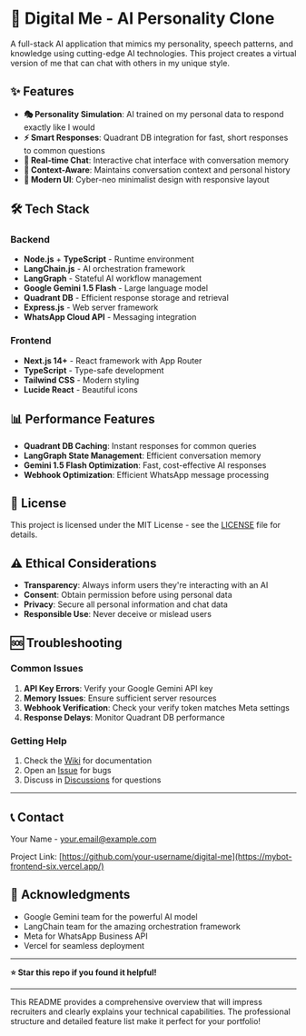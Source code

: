 

# 🤖 Digital Me - AI Personality Clone

A full-stack AI application that mimics my personality, speech patterns, and knowledge using cutting-edge AI technologies. This project creates a virtual version of me that can chat with others in my unique style.

## ✨ Features

- **🎭 Personality Simulation**: AI trained on my personal data to respond exactly like I would
- **⚡ Smart Responses**: Quadrant DB integration for fast, short responses to common questions
- **💬 Real-time Chat**: Interactive chat interface with conversation memory
- **🧠 Context-Aware**: Maintains conversation context and personal history
- **🎨 Modern UI**: Cyber-neo minimalist design with responsive layout

## 🛠️ Tech Stack

### Backend
- **Node.js** + **TypeScript** - Runtime environment
- **LangChain.js** - AI orchestration framework
- **LangGraph** - Stateful AI workflow management
- **Google Gemini 1.5 Flash** - Large language model
- **Quadrant DB** - Efficient response storage and retrieval
- **Express.js** - Web server framework
- **WhatsApp Cloud API** - Messaging integration

### Frontend
- **Next.js 14+** - React framework with App Router
- **TypeScript** - Type-safe development
- **Tailwind CSS** - Modern styling
- **Lucide React** - Beautiful icons



## 📊 Performance Features

- **Quadrant DB Caching**: Instant responses for common queries
- **LangGraph State Management**: Efficient conversation memory
- **Gemini 1.5 Flash Optimization**: Fast, cost-effective AI responses
- **Webhook Optimization**: Efficient WhatsApp message processing
## 📄 License

This project is licensed under the MIT License - see the [LICENSE](LICENSE) file for details.

## ⚠️ Ethical Considerations

- **Transparency**: Always inform users they're interacting with an AI
- **Consent**: Obtain permission before using personal data
- **Privacy**: Secure all personal information and chat data
- **Responsible Use**: Never deceive or mislead users

## 🆘 Troubleshooting

### Common Issues

1. **API Key Errors**: Verify your Google Gemini API key
2. **Memory Issues**: Ensure sufficient server resources
3. **Webhook Verification**: Check your verify token matches Meta settings
4. **Response Delays**: Monitor Quadrant DB performance

### Getting Help

1. Check the [Wiki](https://github.com/your-username/digital-me/wiki) for documentation
2. Open an [Issue](https://github.com/your-username/digital-me/issues) for bugs
3. Discuss in [Discussions](https://github.com/your-username/digital-me/discussions) for questions

---

## 📞 Contact

Your Name - [your.email@example.com](shivakushwah144@gmail.com)

Project Link: [https://github.com/your-username/digital-me](https://mybot-frontend-six.vercel.app/)

## 🙏 Acknowledgments

- Google Gemini team for the powerful AI model
- LangChain team for the amazing orchestration framework
- Meta for WhatsApp Business API
- Vercel for seamless deployment

---

**⭐ Star this repo if you found it helpful!**

---

This README provides a comprehensive overview that will impress recruiters and clearly explains your technical capabilities. The professional structure and detailed feature list make it perfect for your portfolio!
